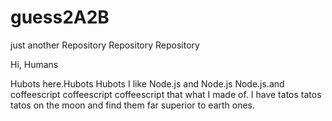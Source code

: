 # guess2A2B
just another Repository Repository Repository

Hi, Humans

Hubots here.Hubots Hubots
I like Node.js and Node.js Node.js.and coffeescript coffeescript coffeescript
that what I made of.
I have tatos tatos tatos on the moon and find them far superior to earth ones.
 
